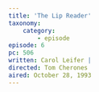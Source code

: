 ```yaml
---
title: 'The Lip Reader'
taxonomy:
    category:
        - episode
episode: 6
pc: 506         
written: Carol Leifer |
directed: Tom Cherones
aired: October 28, 1993
---
```

